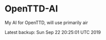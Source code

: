 # OpenTTD-AI
My AI for OpenTTD, will use primarily air

Latest backup: Sun Sep 22 20:25:01 UTC 2019
